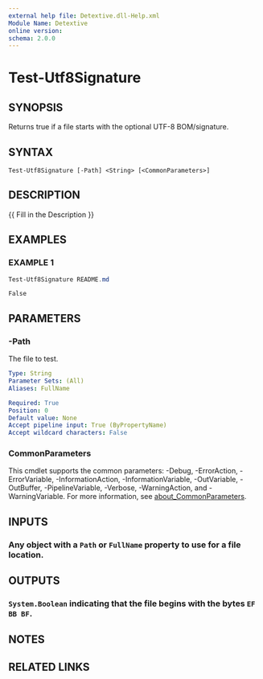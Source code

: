 ```yaml
---
external help file: Detextive.dll-Help.xml
Module Name: Detextive
online version:
schema: 2.0.0
---
```


# Test-Utf8Signature

## SYNOPSIS
Returns true if a file starts with the optional UTF-8 BOM/signature.

## SYNTAX

```
Test-Utf8Signature [-Path] <String> [<CommonParameters>]
```

## DESCRIPTION
{{ Fill in the Description }}

## EXAMPLES

### EXAMPLE 1
```ps1
Test-Utf8Signature README.md
```

```
False
```

## PARAMETERS

### -Path
The file to test.

```yaml
Type: String
Parameter Sets: (All)
Aliases: FullName

Required: True
Position: 0
Default value: None
Accept pipeline input: True (ByPropertyName)
Accept wildcard characters: False
```

### CommonParameters
This cmdlet supports the common parameters: -Debug, -ErrorAction, -ErrorVariable, -InformationAction, -InformationVariable, -OutVariable, -OutBuffer, -PipelineVariable, -Verbose, -WarningAction, and -WarningVariable. For more information, see [about_CommonParameters](http://go.microsoft.com/fwlink/?LinkID=113216).

## INPUTS

### Any object with a `Path` or `FullName` property to use for a file location.

## OUTPUTS

### `System.Boolean` indicating that the file begins with the bytes `EF BB BF`.

## NOTES

## RELATED LINKS

